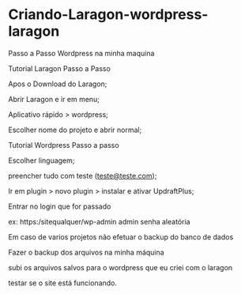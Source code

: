# Criando-Laragon-wordpress-laragon
Passo a Passo Wordpress na minha maquina



Tutorial Laragon
Passo a Passo


Apos o Download do Laragon;

Abrir Laragon e ir em menu;

Aplicativo rápido > wordpress;

Escolher nome do projeto e abrir normal;


Tutorial Wordpress
Passo a passo



Escolher linguagem;

preencher tudo com teste (teste@teste.com);

Ir em plugin > novo plugin > instalar e ativar UpdraftPlus;


Entrar no login que for passado
 
ex:
https:/sitequalquer/wp-admin
admin
senha aleatória

Em caso de varios projetos não efetuar o backup do banco de dados

Fazer o backup dos arquivos na minha máquina 

subi os arquivos salvos para o wordpress que eu criei com o laragon

testar se o site está funcionando.

